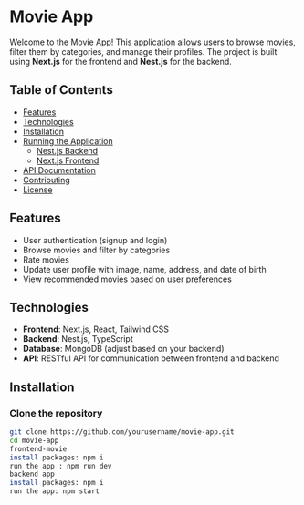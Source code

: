 # Movie App

Welcome to the Movie App! This application allows users to browse movies, filter them by categories, and manage their profiles. The project is built using **Next.js** for the frontend and **Nest.js** for the backend.

## Table of Contents
- [Features](#features)
- [Technologies](#technologies)
- [Installation](#installation)
- [Running the Application](#running-the-application)
  - [Nest.js Backend](#nestjs-backend)
  - [Next.js Frontend](#nextjs-frontend)
- [API Documentation](#api-documentation)
- [Contributing](#contributing)
- [License](#license)

## Features
- User authentication (signup and login)
- Browse movies and filter by categories
- Rate movies
- Update user profile with image, name, address, and date of birth
- View recommended movies based on user preferences

## Technologies
- **Frontend**: Next.js, React, Tailwind CSS
- **Backend**: Nest.js, TypeScript
- **Database**: MongoDB  (adjust based on your backend)
- **API**: RESTful API for communication between frontend and backend

## Installation

### Clone the repository
```bash
git clone https://github.com/yourusername/movie-app.git
cd movie-app
frontend-movie
install packages: npm i
run the app : npm run dev
backend app 
install packages: npm i
run the app: npm start
